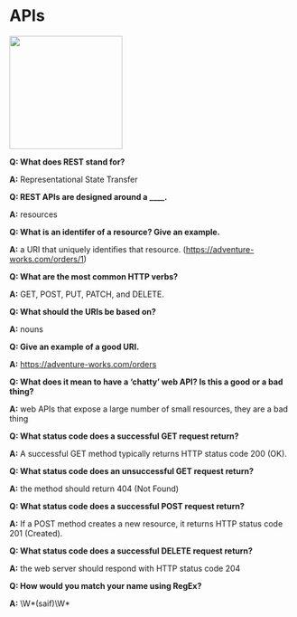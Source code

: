 # **APIs**

<img src="https://reactjs.org/logo-og.png" width="200">

**Q: What does REST stand for?**

**A:** Representational State Transfer

**Q: REST APIs are designed around a \_\_\_\_.**

**A:** resources

**Q: What is an identifer of a resource? Give an example.**

**A:** a URI that uniquely identifies that resource. (<https://adventure-works.com/orders/1>)

**Q: What are the most common HTTP verbs?**

**A:** GET, POST, PUT, PATCH, and DELETE.

**Q: What should the URIs be based on?**

**A:** nouns

**Q: Give an example of a good URI.**

**A:** <https://adventure-works.com/orders>

**Q: What does it mean to have a ‘chatty’ web API? Is this a good or a bad thing?**

**A:** web APIs that expose a large number of small resources, they are a bad thing

**Q: What status code does a successful GET request return?**

**A:** A successful GET method typically returns HTTP status code 200 (OK).

**Q: What status code does an unsuccessful GET request return?**

**A:** the method should return 404 (Not Found)

**Q: What status code does a successful POST request return?**

**A:** If a POST method creates a new resource, it returns HTTP status code 201 (Created).

**Q: What status code does a successful DELETE request return?**

**A:** the web server should respond with HTTP status code 204

**Q: How would you match your name using RegEx?**

**A:** \W*(saif)\W*
